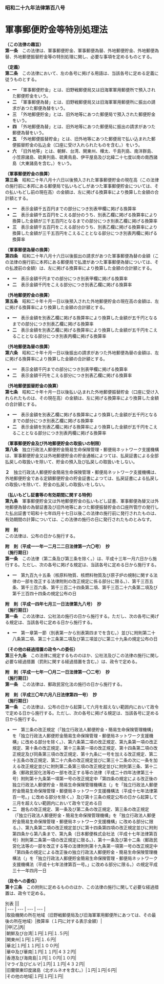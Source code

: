 ### 昭和二十九年法律第百八号  
# 軍事郵便貯金等特別処理法  
  
**（この法律の趣旨）**  
**第一条**　この法律は、軍事郵便貯金、軍事郵便為替、外地郵便貯金、外地郵便為替、外地郵便振替貯金等の特別処理に関し、必要な事項を定めるものとする。  
  
**（定義）**  
**第二条**　この法律において、左の各号に掲げる用語は、当該各号に定める定義に従うものとする。  
* **一**　「軍事郵便貯金」とは、旧野戦郵便局又は旧海軍軍用郵便所で預入された郵便貯金をいう。  
* **二**　「軍事郵便為替」とは、旧野戦郵便局又は旧海軍軍用郵便所に振出の請求があつた郵便為替をいう。  
* **三**　「外地郵便貯金」とは、旧外地等にあつた郵便局で預入された郵便貯金をいう。  
* **四**　「外地郵便為替」とは、旧外地等にあつた郵便局に振出の請求があつた郵便為替をいう。  
* **五**　「外地郵便振替貯金」とは、旧外地等にあつた郵便局で払い込まれた郵便振替貯金の払込金（口座に受け入れられたものを含む。）をいう。  
* **六**　「旧外地等」とは、朝鮮、台湾、関東州、樺太、千島列島、南洋群島、小笠原諸島、硫黄列島、硫黄鳥島、伊平屋島及び北緯二十七度以南の南西諸島（大東諸島を含む。）をいう。  
  
**（軍事郵便貯金の換算）**  
**第三条**　昭和二十年八月十六日以後預入された軍事郵便貯金の現在高（この法律の施行前に本邦にある郵便局で払いもどしがあつた軍事郵便貯金については、その払いもどし前の現在高）の金額は、左に掲げる換算率により換算した金額の合計額とする。  
* **一**　表示金額千五百円までの部分につき別表甲欄に掲げる換算率  
* **二**　表示金額千五百円をこえる部分のうち、別表乙欄に掲げる換算率により換算した金額が三千五百円となるまでの部分につき別表乙欄に掲げる換算率  
* **三**　表示金額千五百円をこえる部分のうち、別表乙欄に掲げる換算率により換算した金額が三千五百円をこえることとなる部分につき別表丙欄に掲げる換算率  
  
**（軍事郵便為替の換算）**  
**第四条**　昭和二十年八月十六日以後振出の請求があつた軍事郵便為替の金額（この法律の施行前に本邦にある郵便局で払渡があつた軍事郵便為替については、その払渡前の金額）は、左に掲げる換算率により換算した金額の合計額とする。  
* **一**　表示金額千円までの部分につき別表甲欄に掲げる換算率  
* **二**　表示金額千円をこえる部分につき別表乙欄に掲げる換算率  
  
**（外地郵便貯金の換算）**  
**第五条**　昭和二十年十月一日以後預入された外地郵便貯金の現在高の金額は、左に掲げる換算率により換算した金額の合計額とする。  
* **一**　表示金額を別表乙欄に掲げる換算率により換算した金額が五千円となるまでの部分につき別表乙欄に掲げる換算率  
* **二**　表示金額を別表乙欄に掲げる換算率により換算した金額が五千円をこえることとなる部分につき別表丙欄に掲げる換算率  
  
**（外地郵便為替の換算）**  
**第六条**　昭和二十年十月一日以後振出の請求があつた外地郵便為替の金額は、左に掲げる換算率により換算した金額の合計額とする。  
* **一**　表示金額千円までの部分につき別表甲欄に掲げる換算率  
* **二**　表示金額千円をこえる部分につき別表乙欄に掲げる換算率  
  
**（外地郵便振替貯金の換算）**  
**第七条**　昭和二十年十月一日以後払い込まれた外地郵便振替貯金（口座に受け入れられたものは、その現在高）の金額は、左に掲げる換算率により換算した金額の合計額とする。  
* **一**　表示金額を別表乙欄に掲げる換算率により換算した金額が五千円となるまでの部分につき別表乙欄に掲げる換算率  
* **二**　表示金額を別表乙欄に掲げる換算率により換算した金額が五千円をこえることとなる部分につき別表丙欄に掲げる換算率  
  
**（軍事郵便貯金及び外地郵便貯金の取扱いの制限）**  
**第八条**　独立行政法人郵便貯金簡易生命保険管理・郵便局ネットワーク支援機構は、軍事郵便貯金又は外地郵便貯金の貯金通帳によつては、払戻証書による全部払戻しの取扱いを除いて、貯金の預入及び払戻しの取扱いをしない。  
  
**２**　独立行政法人郵便貯金簡易生命保険管理・郵便局ネットワーク支援機構は、外地郵便貯金である定額郵便貯金の貯金証書によつては、払戻証書による払戻しの取扱いを除いて、貯金の払戻しの取扱いをしない。  
  
**（払いもどし証書等の有効期間に関する特例）**  
**第九条**　軍事郵便貯金又は外地郵便貯金の払いもどし証書、軍事郵便為替又は外地郵便為替の為替証書及び旧外地等にあつた郵便振替貯金の口座所管庁の発行した払出証書で昭和十七年四月十七日以後この法律の施行前に発行されたものは、有効期間の計算については、この法律の施行の日に発行されたものとみなす。  
  
**附　則**  
この法律は、公布の日から施行する。  
  
**附　則（平成一一年一二月二二日法律第一六〇号）　抄**  
**（施行期日）**  
**第一条**　この法律（第二条及び第三条を除く。）は、平成十三年一月六日から施行する。ただし、次の各号に掲げる規定は、当該各号に定める日から施行する。  
* **一**　第九百九十五条（核原料物質、核燃料物質及び原子炉の規制に関する法律の一部を改正する法律附則の改正規定に係る部分に限る。）、第千三百五条、第千三百六条、第千三百二十四条第二項、第千三百二十六条第二項及び第千三百四十四条の規定公布の日  
  
**附　則（平成一四年七月三一日法律第九八号）　抄**  
**（施行期日）**  
**第一条**　この法律は、公社法の施行の日から施行する。ただし、次の各号に掲げる規定は、当該各号に定める日から施行する。  
* **一**　第一章第一節（別表第一から別表第四までを含む。）並びに附則第二十八条第二項、第三十三条第二項及び第三項並びに第三十九条の規定公布の日  
  
**（その他の経過措置の政令への委任）**  
**第三十九条**　この法律に規定するもののほか、公社法及びこの法律の施行に関し必要な経過措置（罰則に関する経過措置を含む。）は、政令で定める。  
  
**附　則（平成一七年一〇月二一日法律第一〇二号）　抄**  
**（施行期日）**  
**第一条**　この法律は、郵政民営化法の施行の日から施行する。  
  
**附　則（平成三〇年六月八日法律第四一号）　抄**  
**（施行期日）**  
**第一条**　この法律は、公布の日から起算して六月を超えない範囲内において政令で定める日から施行する。ただし、次の各号に掲げる規定は、当該各号に定める日から施行する。  
* **一**　第三条の改正規定（「独立行政法人郵便貯金・簡易生命保険管理機構」を「独立行政法人郵便貯金簡易生命保険管理・郵便局ネットワーク支援機構」に改める部分を除く。）、第六条第二項の改正規定、第九条第一項の改正規定、第十条の改正規定、第十三条第一項の改正規定、第十四条第二項の改正規定及び同条第三項の改正規定、第十九条に一号を加える改正規定、第二十五条の改正規定、第二十六条の改正規定並びに第三十二条の次に一条を加える改正規定並びに附則第二条第三項の改正規定並びに附則第三条、第十二条（郵政民営化法等の一部を改正する等の法律（平成二十四年法律第三十号）附則第十九条第一項第一号の改正規定中「第四条の規定による改正後の独立行政法人郵便貯金・簡易生命保険管理機構法（」を「独立行政法人郵便貯金簡易生命保険管理・郵便局ネットワーク支援機構法（平成十七年法律第百一号。」に改める部分を除く。）及び第十三条の規定公布の日から起算して三月を超えない範囲内において政令で定める日  
* **二**　題名の改正規定、第一条及び第二条の改正規定、第三条の改正規定（「独立行政法人郵便貯金・簡易生命保険管理機構」を「独立行政法人郵便貯金簡易生命保険管理・郵便局ネットワーク支援機構」に改める部分に限る。）、第九条第二項の改正規定並びに第十四条第四項の改正規定並びに附則第四条から第八条まで、第九条（日本郵便株式会社法（平成十七年法律第百号）附則第二条第一項の改正規定に限る。）、第十一条及び第十二条（郵政民営化法等の一部を改正する等の法律附則第十九条第一項第一号の改正規定中「第四条の規定による改正後の独立行政法人郵便貯金・簡易生命保険管理機構法（」を「独立行政法人郵便貯金簡易生命保険管理・郵便局ネットワーク支援機構法（平成十七年法律第百一号。」に改める部分に限る。）の規定平成三十一年四月一日  
  
**（政令への委任）**  
**第十三条**　この附則に定めるもののほか、この法律の施行に関して必要な経過措置は、政令で定める。  
  
別表
|||  
| --- | --- | --- | --- |  
|取扱機関の所在地域（旧野戦郵便局及び旧海軍軍用郵便所にあつては、その最後の所在地域）|換算率（１円に対する表示金額）|  
||甲|乙|丙|  
|朝鮮及び台湾|１円|１円|１.５円|  
|関東州|１円|１円|１.６円|  
|華北|１円|１１円|１００円|  
|華中及び華南|１円|１１円|４３２円|  
|香港及び海南島|１円|１０円|１０円|  
|マライ及びビルマ|１円|１１円|４３２円|  
|旧蘭領東印度諸島（北ボルネオを含む。）|１円|１円|６円|  
|その他の地域|１円|１円|１円|  
  
